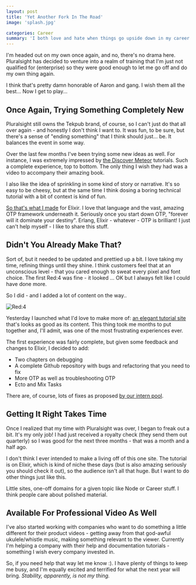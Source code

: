 ```yaml
---
layout: post
title: 'Yet Another Fork In The Road'
image: 'splash.jpg'

categories: Career
summary: 'I both love and hate when things go upside down in my career. A little panic mixed with the intoxicating effect of opportunity.'
---
```


I'm headed out on my own once again, and no, there's no drama here. Pluralsight has decided to venture into a realm of training that I'm just not qualified for (enterprise) so they were good enough to let me go off and do my own thing again.

I think that's pretty damn honorable of Aaron and gang. I wish them all the best... Now I get to play...

## Once Again, Trying Something Completely New

Pluralsight still owns the Tekpub brand, of course, so I can't just do that all over again - and honestly I don't think I want to. It was fun, to be sure, but there's a sense of "ending something" that I think should just... be. It balances the event in some way.

Over the last few months I've been trying some new ideas as well. For instance, I was extremely impressed by [the Discover Meteor](http://www.discovermeteor.com) tutorials. Such a complete experience, top to bottom. The only thing I wish they had was a video to accompany their amazing book.

I also like the idea of sprinkling in some kind of story or narrative. It's so easy to be cheesy, but at the same time I think dosing a boring technical tutorial with a bit of context is kind of fun.

[So that's what I made](http://www.redfour.io) for Elixir. I love that language and the vast, amazing OTP framework underneath it. Seriously once you start down OTP, "forever will it dominate your destiny". Erlang, Elixir - whatever - OTP is brilliant! I just can't help myself - I like to share this stuff.

## Didn't You Already Make That?

Sort of, but it needed to be updated and prettied up a bit. I love taking my time, refining things until they shine. I think customers feel that at an unconscious level - that you cared enough to sweat every pixel and font choice. The first Red:4 was fine - it looked ... OK but I always felt like I could have done more.

So I did - and I added a lot of content on the way..

![Red:4](/img/toc.jpg)

Yesterday I launched what I'd love to make more of: [an elegant tutorial site](http://www.redfour.io) that's looks as good as its content. This thing took me months to put together and, I'll admit, was one of the most frustrating experiences ever.

The first experience was fairly complete, but given some feedback and changes to Elixir, I decided to add:

 - Two chapters on debugging
 - A complete Github repository with bugs and refactoring that you need to fix
 - More OTP as well as troubleshooting OTP
 - Ecto and Mix Tasks

There are, of course, lots of fixes as proposed [by our intern pool](http://fleet.redfour.io).

## Getting It Right Takes Time

Once I realized that my time with Pluralsight was over, I began to freak out a bit. It's my only job! I had just received a royalty check (they send them out quarterly) so I was good for the next three months - that was a month and a half ago.

I don't think I ever intended to make a living off of this one site. The tutorial is on Elixir, which is kind of niche these days (but is also amazing seriously you should check it out), so the audience isn't all that huge. But I want to do other things just like this.

Little sites, one-off domains for a given topic like Node or Career stuff. I think people care about polished material.

## Available For Professional Video As Well

I've also started working with companies who want to do something a little different for their product videos - getting away from that god-awful ukulele/whistle music, making something relevant to the viewer. Currently I'm helping a company with their help and documentation tutorials - something I wish every company invested in.

So, if you need help that way let me know :). I have plenty of things to keep me busy, and I'm equally excited and terrified for what the next year will bring. *Stability, apparently, is not my thing.*
